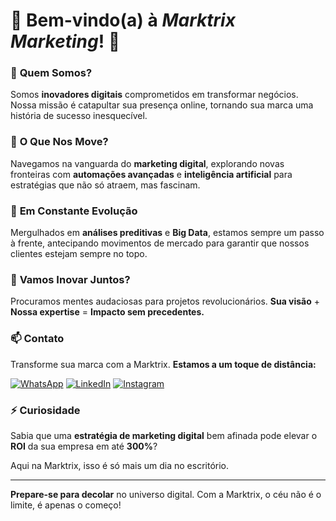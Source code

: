 # 🚀 Bem-vindo(a) à *Marktrix Marketing*! 🚀

### 👋 **Quem Somos?**
Somos **inovadores digitais** comprometidos em transformar negócios. Nossa missão é catapultar sua presença online, tornando sua marca uma história de sucesso inesquecível.

### 👀 **O Que Nos Move?**
Navegamos na vanguarda do **marketing digital**, explorando novas fronteiras com **automações avançadas** e **inteligência artificial** para estratégias que não só atraem, mas fascinam.

### 🌱 **Em Constante Evolução**
Mergulhados em **análises preditivas** e **Big Data**, estamos sempre um passo à frente, antecipando movimentos de mercado para garantir que nossos clientes estejam sempre no topo.

### 💞️ **Vamos Inovar Juntos?**
Procuramos mentes audaciosas para projetos revolucionários. **Sua visão** + **Nossa expertise** = **Impacto sem precedentes.**

### 📫 **Contato**
Transforme sua marca com a Marktrix. **Estamos a um toque de distância:**

[![WhatsApp](https://img.shields.io/badge/-Fale%20Conosco%20no%20WhatsApp-green?style=for-the-badge&logo=whatsapp)](https://wa.me/5545991119001)
[![LinkedIn](https://img.shields.io/badge/-Conecte--se%20no%20LinkedIn-blue?style=for-the-badge&logo=linkedin)](https://linkedin.com/in/marktrix-marketing)
[![Instagram](https://img.shields.io/badge/-Siga%20no%20Instagram-orange?style=for-the-badge&logo=instagram)](https://www.instagram.com/marktrix.marketing)

### ⚡ **Curiosidade**
Sabia que uma **estratégia de marketing digital** bem afinada pode elevar o **ROI** da sua empresa em até **300%**? 

Aqui na Marktrix, isso é só mais um dia no escritório.

---

**Prepare-se para decolar** no universo digital. Com a Marktrix, o céu não é o limite, é apenas o começo!
